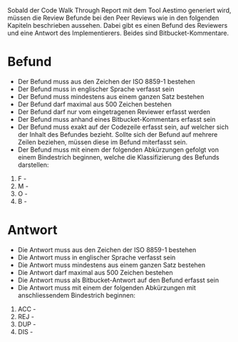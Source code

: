 Sobald der Code Walk Through Report mit dem Tool Aestimo generiert wird, müssen die Review Befunde bei den Peer Reviews wie in den folgenden Kapiteln beschrieben aussehen. Dabei gibt es einen Befund des Reviewers und eine Antwort des Implementierers. Beides sind Bitbucket-Kommentare.

# Befund
- Der Befund muss aus den Zeichen der ISO 8859-1 bestehen
- Der Befund muss in englischer Sprache verfasst sein 
- Der Befund muss mindestens aus einem ganzen Satz bestehen
- Der Befund darf maximal aus 500 Zeichen bestehen
- Der Befund darf nur vom eingetragenen Reviewer erfasst werden
- Der Befund muss anhand eines Bitbucket-Kommentars erfasst sein
- Der Befund muss exakt auf der Codezeile erfasst sein, auf welcher sich der Inhalt des Befundes bezieht. Sollte sich der Befund auf mehrere Zeilen beziehen, müssen diese im Befund miterfasst sein. 
- Der Befund muss mit einem der folgenden Abkürzungen gefolgt von einem Bindestrich beginnen, welche die Klassifizierung des Befunds darstellen:
1. F -
1. M -
1. O -
1. B -


# Antwort
- Die Antwort muss aus den Zeichen der ISO 8859-1 bestehen
- Die Antwort muss in englischer Sprache verfasst sein 
- Die Antwort muss mindestens aus einem ganzen Satz bestehen
- Die Antwort darf maximal aus 500 Zeichen bestehen
- Die Antwort muss als Bitbucket-Antwort auf den Befund erfasst sein
- Die Antwort muss mit einem der folgenden Abkürzungen mit anschliessendem Bindestrich beginnen: 
1. ACC -
1. REJ -
1. DUP -
1. DIS -
